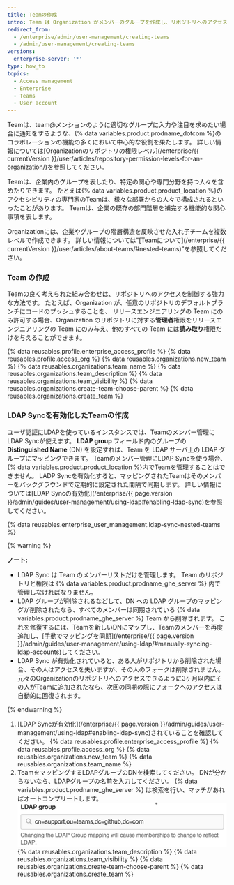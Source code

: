 ```yaml
---
title: Teamの作成
intro: Team は Organization がメンバーのグループを作成し、リポジトリへのアクセスを制御できるようにします。 Team のメンバーには特定のリポジトリの読み取り、書き込み、管理権限を与えることができます。
redirect_from:
  - /enterprise/admin/user-management/creating-teams
  - /admin/user-management/creating-teams
versions:
  enterprise-server: '*'
type: how_to
topics:
  - Access management
  - Enterprise
  - Teams
  - User account
---
```

Teamは、team@メンションのように適切なグループに入力や注目を求めたい場合に通知をするような、{% data variables.product.prodname_dotcom %}のコラボレーションの機能の多くにおいて中心的な役割を果たします。 詳しい情報については[Organizationのリポジトリの権限レベル](/enterprise/{{ currentVersion }}/user/articles/repository-permission-levels-for-an-organization/)を参照してください。

Teamは、企業内のグループを表したり、特定の関心や専門分野を持つ人々を含めたりできます。 たとえば{% data variables.product.product_location %}のアクセシビリティの専門家のTeamは、様々な部署からの人々で構成されるといったことがあります。 Teamは、企業の既存の部門階層を補完する機能的な関心事項を表します。

Organizationには、企業やグループの階層構造を反映させた入れ子チームを複数レベルで作成できます。 詳しい情報については"[Teamについて](/enterprise/{{ currentVersion }}/user/articles/about-teams/#nested-teams)"を参照してください。

### Team の作成

Teamの良く考えられた組み合わせは、リポジトリへのアクセスを制御する強力な方法です。 たとえば、Organization が、任意のリポジトリのデフォルトブランチにコードのプッシュすることを、 リリースエンジニアリングの Team にのみ許可する場合、Organization のリポジトリに対する**管理者**権限をリリースエンジニアリングの Team にのみ与え、他のすべての Team には**読み取り**権限だけを与えることができます。

{% data reusables.profile.enterprise_access_profile %}
{% data reusables.profile.access_org %}
{% data reusables.organizations.new_team %}
{% data reusables.organizations.team_name %}
{% data reusables.organizations.team_description %}
{% data reusables.organizations.team_visibility %}
{% data reusables.organizations.create-team-choose-parent %}
{% data reusables.organizations.create_team %}

### LDAP Syncを有効化したTeamの作成

ユーザ認証にLDAPを使っているインスタンスでは、Teamのメンバー管理にLDAP Syncが使えます。 **LDAP group** フィールド内のグループの **Distinguished Name** (DN) を設定すれば、Team を LDAP サーバ上の LDAP グループにマッピングできます。 Teamのメンバー管理にLDAP Syncを使う場合、{% data variables.product.product_location %}内でTeamを管理することはできません。 LADP Syncを有効化すると、マッピングされたTeamはそのメンバーをバックグラウンドで定期的に設定された間隔で同期します。 詳しい情報については[LDAP Syncの有効化](/enterprise/{{ page.version }}/admin/guides/user-management/using-ldap#enabling-ldap-sync)を参照してください。

{% data reusables.enterprise_user_management.ldap-sync-nested-teams %}

{% warning %}

**ノート:**
- LDAP Sync は Team のメンバーリストだけを管理します。 Team のリポジトリと権限は {% data variables.product.prodname_ghe_server %} 内で管理しなければなりません。
- LDAP グループが削除されるなどして、DN への LDAP グループのマッピングが削除されたなら、すべてのメンバーは同期されている {% data variables.product.prodname_ghe_server %} Team から削除されます。 これを修復するには、Teamを新しいDNにマップし、Teamのメンバーを再度追加し、[手動でマッピングを同期](/enterprise/{{ page.version }}/admin/guides/user-management/using-ldap/#manually-syncing-ldap-accounts)してください。
- LDAP Sync が有効化されていると、ある人がリポジトリから削除された場合、その人はアクセスを失いますが、その人のフォークは削除されません。 元々のOrganizationのリポジトリへのアクセスできるように3ヶ月以内にその人がTeamに追加されたなら、次回の同期の際にフォークへのアクセスは自動的に回復されます。

{% endwarning %}

1. [LDAP Syncが有効化](/enterprise/{{ page.version }}/admin/guides/user-management/using-ldap#enabling-ldap-sync)されていることを確認してください。
{% data reusables.profile.enterprise_access_profile %}
{% data reusables.profile.access_org %}
{% data reusables.organizations.new_team %}
{% data reusables.organizations.team_name %}
6. TeamをマッピングするLDAPグループのDNを検索してください。 DNが分からないなら、LDAPグループの名前を入力してください。
{% data variables.product.prodname_ghe_server %} は検索を行い、マッチがあればオートコンプリートします。
![LDAP グループ DN へのマッピング](/assets/images/enterprise/orgs-and-teams/ldap-group-mapping.png)
{% data reusables.organizations.team_description %}
{% data reusables.organizations.team_visibility %}
{% data reusables.organizations.create-team-choose-parent %}
{% data reusables.organizations.create_team %}
